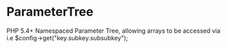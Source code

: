 # ParameterTree
PHP 5.4+ Namespaced Parameter Tree, allowing arrays to be accessed via i.e $config->get("key.subkey.subsubkey"); 

